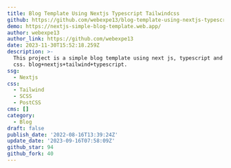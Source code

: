 ```yaml
---
title: Blog Template Using Nextjs Typescript Tailwindcss
github: https://github.com/webexpe13/blog-template-using-nextjs-typescript-tailwindcss
demo: https://nextjs-simple-blog-template.web.app/
author: webexpe13
author_link: https://github.com/webexpe13
date: 2023-11-30T15:52:18.259Z
description: >-
  This project is a simple blog template using next js, typescript and tailwind
  css. blog+nextjs+tailwind+typescript.
ssg:
  - Nextjs
css:
  - Tailwind
  - SCSS
  - PostCSS
cms: []
category:
  - Blog
draft: false
publish_date: '2022-08-16T13:39:24Z'
update_date: '2023-09-16T07:58:09Z'
github_star: 94
github_fork: 40
---
```

